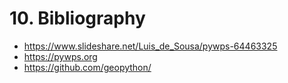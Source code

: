 # 10. Bibliography

* https://www.slideshare.net/Luis_de_Sousa/pywps-64463325
* https://pywps.org
* https://github.com/geopython/